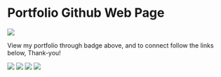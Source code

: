 # Portfolio Github Web Page


[<img src ="https://img.shields.io/badge/Website-vk-%23.svg?&style=for-the-badge&logo=&logoColor=white%22">](https://veerkalburgi.github.io/) 


View my portfolio through badge above, and to connect follow the links below, Thank-you!

[<img src="https://img.shields.io/badge/twitter-%231DA1F2.svg?&style=for-the-badge&logo=twitter&logoColor=white" />](https://twitter.com/Veerkalburgi) [<img src="https://img.shields.io/badge/linkedin-%230077B5.svg?&style=for-the-badge&logo=linkedin&logoColor=white" />](https://www.linkedin.com/in/veer-kalburgi-a2100550/) [<img src = "https://img.shields.io/badge/instagram-%23E4405F.svg?&style=for-the-badge&logo=instagram&logoColor=white">](https://www.instagram.com/kalburgiveer/) [<img src = "https://img.shields.io/badge/facebook-%231877F2.svg?&style=for-the-badge&logo=facebook&logoColor=white">](https://www.facebook.com/veer.kalburgi)  

